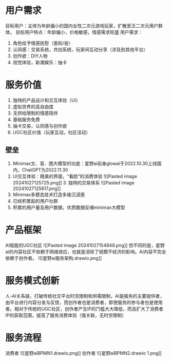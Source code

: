 # 用户需求
目标用户：主体为年龄偏小的国内女性二次元游戏玩家，扩散至泛二次元用户群体。
目标用户特点：年龄偏小，价格敏感，情感需求旺盛
用户需求：
1. 角色给予情感抚慰（崽妈/爸）
2. 认同感：交易系统，共创系统，玩家间互动分享（涉及到其他平台）
3. 创作欲：DIY人物
4. 视觉体验，新潮娱乐：抽卡
# 服务价值
1. 独特的产品设计和交互体验（UI）
2. 虚拟世界的高自由度
3. 无供给限制的情感陪伴
4. 基础服务免费
5. 抽卡交易，认同感与创作欲
6. UGC社区价值（玩家互动，社区活动）
## 壁垒
1. Minimax文、音、图大模型的功底：星野ai前身glowai于2022.10.30上线国内，ChatGPT为2022.11.30
2. UI交互体验：精美的界面，“看脸”的消费体验
   ![[Pasted image 20241027125725.png]]
   3. 独特的交易体系
![[Pasted image 20241027125817.png]]
4. Minimax多模态技术打造多维沉浸感
5. 已经积累起的用户社群
6. 积累的用户量及用户数据，优质数据反哺minimax大模型
# 产品框架
AI赋能的UGC社区
![[Pasted image 20241027154848.png]]
但不同的是，星野ai的内容社区不依赖于网络效应，也就是消除了规模不经济的影响。AI内容不完全依赖于创作者。
![[星野ai服务架构.drawio.png]]
# 服务模式创新
人-AI关系链，打破传统社交平台时空限制和供需限制，AI是服务的主要提供者，由平台进行内容分发与反馈，而创作者也是消费者，即使服务的参与者也是使用者。相对于传统的UGC社区，创作者产生IP的门槛大大降低，而且扩大了消费者IP的获取范围，提高了服务消费体验（强关联，无时空限制）


# 服务流程
消费者
![[星野aiBPMN1.drawio.png]]
创作者
![[星野aiBPMN2.drawio 1.png]]
